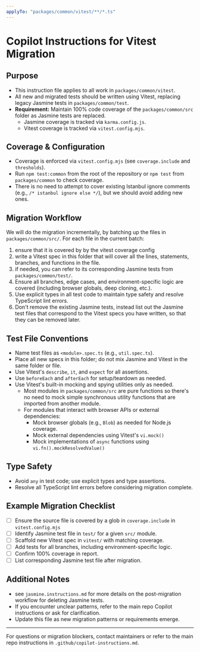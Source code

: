 ```yaml
---
applyTo: "packages/common/vitest/**/*.ts"
---
```


# Copilot Instructions for Vitest Migration

## Purpose
- This instruction file applies to all work in `packages/common/vitest`.
- All new and migrated tests should be written using Vitest, replacing legacy Jasmine tests in `packages/common/test`.
- **Requirement:** Maintain 100% code coverage of the `packages/common/src` folder as Jasmine tests are replaced.
  - Jasmine coverage is tracked via `karma.config.js`.
  - Vitest coverage is tracked via `vitest.config.mjs`.

## Coverage & Configuration
- Coverage is enforced via `vitest.config.mjs` (see `coverage.include` and `thresholds`).
- Run `npm test:common` from the root of the repository or `npm test` from `packages/common` to check coverage.
- There is no need to attempt to cover existing Istanbul ignore comments (e.g., `/* istanbul ignore else */`), but we should avoid adding new ones.

## Migration Workflow
We will do the migration incrementally, by batching up the files in `packages/common/src/`. For each file in the current batch:
1. ensure that it is covered by by the vitest coverage config
2. write a Vitest spec in this folder that will cover all the lines, statements, branches, and functions in the file.
3. if needed, you can refer to its corresponding Jasmine tests from `packages/common/test/`.
4. Ensure all branches, edge cases, and environment-specific logic are covered (including browser globals, deep cloning, etc.).
5. Use explicit types in all test code to maintain type safety and resolve TypeScript lint errors.
6. Don't remove the existing Jasmine tests, instead list out the Jasmine test files that correspond to the Vitest specs you have written, so that they can be removed later.

## Test File Conventions
- Name test files as `<module>.spec.ts` (e.g., `util.spec.ts`).
- Place all new specs in this folder; do not mix Jasmine and Vitest in the same folder or file.
- Use Vitest's `describe`, `it`, and `expect` for all assertions.
- Use `beforeEach` and `afterEach` for setup/teardown as needed.
- Use Vitest's built-in mocking and spying utilities only as needed.
  - Most modules in `packages/common/src` are pure functions so there's no need to mock simple synchronous utility functions that are imported from another module.
  - For modules that interact with browser APIs or external dependencies:
    - Mock browser globals (e.g., `Blob`) as needed for Node.js coverage.
    - Mock external dependencies using Vitest's `vi.mock()`
    - Mock implementations of `async` functions using `vi.fn().mockResolvedValue()`

## Type Safety
- Avoid `any` in test code; use explicit types and type assertions.
- Resolve all TypeScript lint errors before considering migration complete.

## Example Migration Checklist
- [ ] Ensure the source file is covered by a glob in `coverage.include` in `vitest.config.mjs`
- [ ] Identify Jasmine test file in `test/` for a given `src/` module.
- [ ] Scaffold new Vitest spec in `vitest/` with matching coverage.
- [ ] Add tests for all branches, including environment-specific logic.
- [ ] Confirm 100% coverage in report.
- [ ] List corresponding Jasmine test file after migration.

## Additional Notes
- see `jasmine.instructions.md` for more details on the post-migration workflow for deleting Jasmine tests.
- If you encounter unclear patterns, refer to the main repo Copilot instructions or ask for clarification.
- Update this file as new migration patterns or requirements emerge.

---
For questions or migration blockers, contact maintainers or refer to the main repo instructions in `.github/copilot-instructions.md`.
